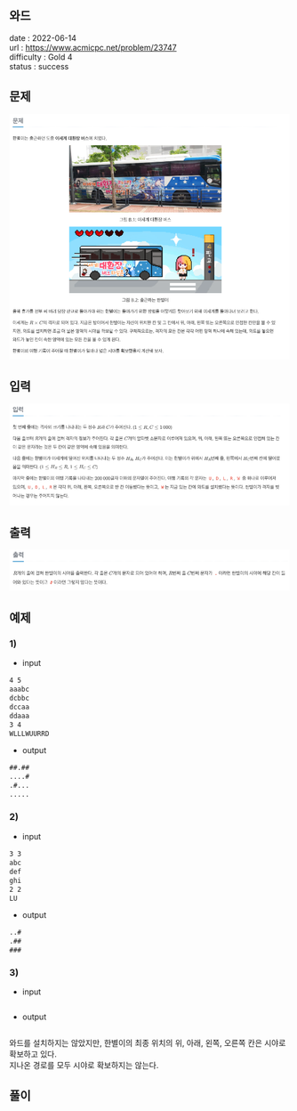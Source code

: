 와드
---

date : 2022-06-14   
url : https://www.acmicpc.net/problem/23747   
difficulty : Gold 4   
status : success

문제
---
![img.png](img.png)

입력
---
![img_1.png](img_1.png)

출력
---
![img_2.png](img_2.png)

예제
--

### 1)
- input
```
4 5
aaabc
dcbbc
dccaa
ddaaa
3 4
WLLLWUURRD
```

- output
```
##.##
....#
.#...
.....
```

### 2)

- input
```
3 3
abc
def
ghi
2 2
LU
```

- output
```
..#
.##
###
```

### 3)

- input
```
```

- output
```
```

와드를 설치하지는 않았지만, 한별이의 최종 위치의 위, 아래, 왼쪽, 오른쪽 칸은 시야로 확보하고 있다.   
지나온 경로를 모두 시야로 확보하지는 않는다.

풀이
---

